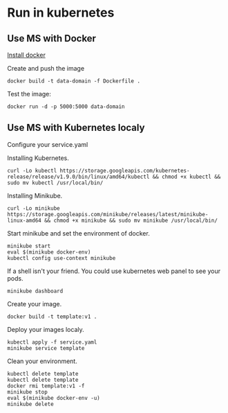 # Run in kubernetes

## Use MS with Docker
[Install docker](https://docs.docker.com/install/)

Create and push the image
```
docker build -t data-domain -f Dockerfile .
```

Test the image:
```
docker run -d -p 5000:5000 data-domain
```

## Use MS with Kubernetes localy

Configure your service.yaml

Installing Kubernetes.
```
curl -Lo kubectl https://storage.googleapis.com/kubernetes-release/release/v1.9.0/bin/linux/amd64/kubectl && chmod +x kubectl && sudo mv kubectl /usr/local/bin/
```

Installing Minikube.
```
curl -Lo minikube https://storage.googleapis.com/minikube/releases/latest/minikube-linux-amd64 && chmod +x minikube && sudo mv minikube /usr/local/bin/
```    

Start minikube and set the environment of docker.
```
minikube start
eval $(minikube docker-env)
kubectl config use-context minikube
```
    
If a shell isn't your friend. You could use kubernetes web panel to see your pods.
```
minikube dashboard
```

Create your image.
```
docker build -t template:v1 .
```
    
Deploy your images localy.
```
kubectl apply -f service.yaml
minikube service template
```

Clean your environment.
```
kubectl delete template
kubectl delete template
docker rmi template:v1 -f
minikube stop
eval $(minikube docker-env -u)
minikube delete
```
